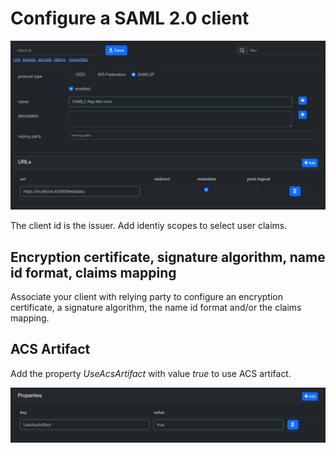 # Configure a SAML 2.0 client

![SAML2P](assets/SAML2p.jpeg)

The client id is the issuer.
Add identiy scopes to select user claims.

## Encryption certificate, signature algorithm, name id format, claims mapping

Associate your client with relying party to configure an encryption certificate, a signature algorithm, the name id format and/or the claims mapping.

## ACS Artifact

Add the property *UseAcsArtifact* with value *true* to use ACS artifact.

![UseAcsArtifact](assets/UseAcsArtifact.jpeg)